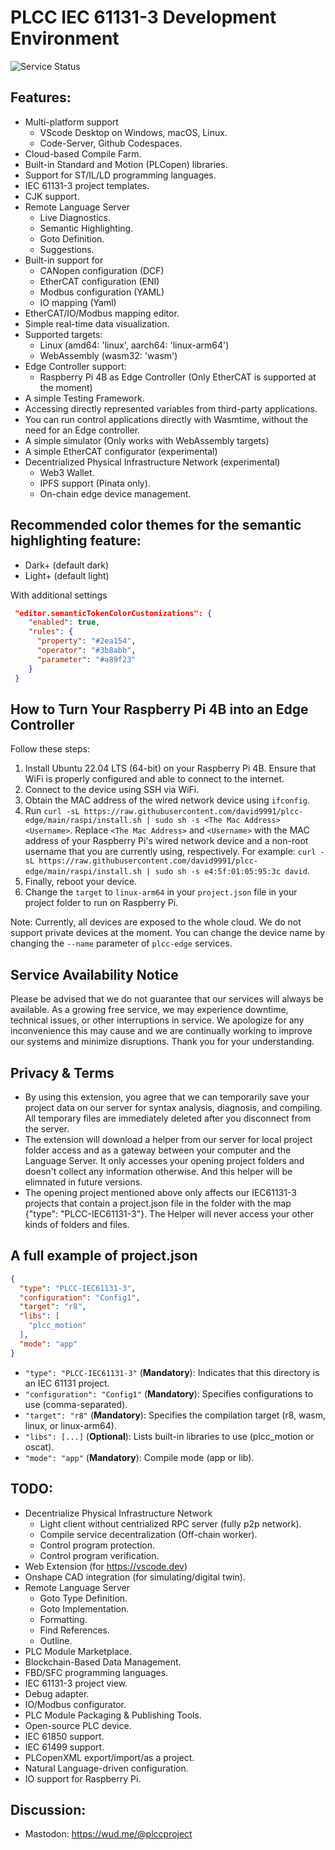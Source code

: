 # PLCC IEC 61131-3 Development Environment
![Service Status](https://uptime.pocograph.com/api/badge/7/status)

## Features:
- Multi-platform support
  - VScode Desktop on Windows, macOS, Linux.
  - Code-Server, Github Codespaces.
- Cloud-based Compile Farm.
- Built-in Standard and Motion (PLCopen) libraries.
- Support for ST/IL/LD programming languages.
- IEC 61131-3 project templates.
- CJK support.
- Remote Language Server
  - Live Diagnostics.
  - Semantic Highlighting.
  - Goto Definition.
  - Suggestions.
- Built-in support for
  - CANopen configuration (DCF)
  - EtherCAT configuration (ENI)
  - Modbus configuration (YAML)
  - IO mapping (Yaml)
- EtherCAT/IO/Modbus mapping editor.
- Simple real-time data visualization.
- Supported targets:
  - Linux (amd64: 'linux', aarch64: 'linux-arm64')
  - WebAssembly (wasm32: 'wasm')
- Edge Controller support:
  - Raspberry Pi 4B as Edge Controller (Only EtherCAT is supported at the moment)
- A simple Testing Framework.
- Accessing directly represented variables from third-party applications.
- You can run control applications directly with Wasmtime, without the need for an Edge controller.
- A simple simulator (Only works with WebAssembly targets)
- A simple EtherCAT configurator (experimental)
- Decentrialized Physical Infrastructure Network (experimental)
  - Web3 Wallet.
  - IPFS support (Pinata only).
  - On-chain edge device management.

## Recommended color themes for the semantic highlighting feature:
- Dark+ (default dark)
- Light+ (default light)

With additional settings
```json
 "editor.semanticTokenColorCustomizations": {
    "enabled": true,
    "rules": {
      "property": "#2ea154",
      "operator": "#3b8abb",
      "parameter": "#a89f23"
    }
 }

```

## How to Turn Your Raspberry Pi 4B into an Edge Controller

Follow these steps:

1. Install Ubuntu 22.04 LTS (64-bit) on your Raspberry Pi 4B. Ensure that WiFi is properly configured and able to connect to the internet.
2. Connect to the device using SSH via WiFi.
3. Obtain the MAC address of the wired network device using `ifconfig`.
4. Run `curl -sL https://raw.githubusercontent.com/david9991/plcc-edge/main/raspi/install.sh | sudo sh -s <The Mac Address> <Username>`. Replace `<The Mac Address>` and `<Username>` with the MAC address of your Raspberry Pi's wired network device and a non-root username that you are currently using, respectively. For example: `curl -sL https://raw.githubusercontent.com/david9991/plcc-edge/main/raspi/install.sh | sudo sh -s e4:5f:01:05:95:3c david`.
5. Finally, reboot your device.
6. Change the `target` to `linux-arm64` in your `project.json` file in your project folder to run on Raspberry Pi.

Note: Currently, all devices are exposed to the whole cloud. We do not support private devices at the moment. You can change the device name by changing the `--name` parameter of `plcc-edge` services.


## Service Availability Notice
Please be advised that we do not guarantee that our services will always be available. As a growing free service, we may experience downtime, technical issues, or other interruptions in service. We apologize for any inconvenience this may cause and we are continually working to improve our systems and minimize disruptions. Thank you for your understanding.

## Privacy & Terms

- By using this extension, you agree that we can temporarily save your project data on our server for syntax analysis, diagnosis, and compiling. All temporary files are immediately deleted after you disconnect from the server.
- The extension will download a helper from our server for local project folder access and as a gateway between your computer and the Language Server. It only accesses your opening project folders and doesn't collect any information otherwise. And this helper will be elimnated in future versions.
- The opening project mentioned above only affects our IEC61131-3 projects that contain a project.json file in the folder with the map {"type": "PLCC-IEC61131-3"}. The Helper will never access your other kinds of folders and files.

## A full example of project.json
```json
{
  "type": "PLCC-IEC61131-3",
  "configuration": "Config1",
  "target": "r8",
  "libs": [
    "plcc_motion"
  ],
  "mode": "app"
}
```
- `"type": "PLCC-IEC61131-3"` (**Mandatory**): Indicates that this directory is an IEC 61131 project.
- `"configuration": "Config1"` (**Mandatory**): Specifies configurations to use
(comma-separated).
- `"target": "r8"` (**Mandatory**): Specifies the compilation target (r8, wasm, linux, or linux-arm64).
- `"libs": [...]` (**Optional**): Lists built-in libraries to use (plcc_motion or oscat).
- `"mode": "app"` (**Mandatory**): Compile mode (app or lib).

## TODO:
- Decentrialize Physical Infrastructure Network
  - Light client without centrialized RPC server (fully p2p network).
  - Compile service decentralization (Off-chain worker).
  - Control program protection.
  - Control program verification.
- Web Extension (for https://vscode.dev)
- Onshape CAD integration (for simulating/digital twin).
- Remote Language Server
  - Goto Type Definition.
  - Goto Implementation.
  - Formatting.
  - Find References.
  - Outline.
- PLC Module Marketplace.
- Blockchain-Based Data Management.
- FBD/SFC programming languages.
- IEC 61131-3 project view.
- Debug adapter.
- IO/Modbus configurator.
- PLC Module Packaging & Publishing Tools.
- Open-source PLC device.
- IEC 61850 support.
- IEC 61499 support.
- PLCopenXML export/import/as a project.
- Natural Language-driven configuration.
- IO support for Raspberry Pi.

## Discussion:

- Mastodon: https://wud.me/@plccproject
